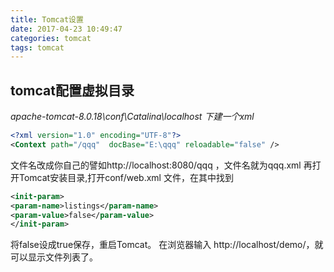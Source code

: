 ```yaml
---
title: Tomcat设置
date: 2017-04-23 10:49:47
categories: tomcat
tags: tomcat
---
```


## tomcat配置虚拟目录
*apache-tomcat-8.0.18\conf\Catalina\localhost  下建一个xml*
```xml
<?xml version="1.0" encoding="UTF-8"?>
<Context path="/qqq"  docBase="E:\qqq" reloadable="false" />
```
文件名改成你自己的譬如http://localhost:8080/qqq ，文件名就为qqq.xml 
再打开Tomcat安装目录,打开conf/web.xml 文件，在其中找到
```xml
<init-param>
<param-name>listings</param-name>
<param-value>false</param-value>
</init-param>
```
将false设成true保存，重启Tomcat。
在浏览器输入  http://localhost/demo/，就可以显示文件列表了。